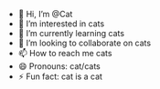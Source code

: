 - 👋 Hi, I’m @Cat
- 👀 I’m interested in cats
- 🌱 I’m currently learning cats
- 💞️ I’m looking to collaborate on cats
- 📫 How to reach me cats
- 😄 Pronouns: cat/cats
- ⚡ Fun fact: cat is a cat

<!---
Wizerburger/Wizerburger is a ✨ special ✨ repository because its `README.md` (this file) appears on your GitHub profile.
You can click the Preview link to take a look at your changes.
--->
